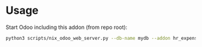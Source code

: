 # Usage

Start Odoo including this addon (from repo root):

```bash
python3 scripts/nix_odoo_web_server.py --db-name mydb --addon hr_expense_tier_validation
```

